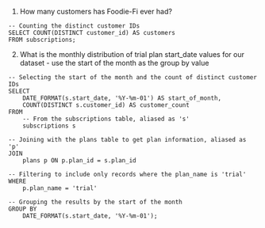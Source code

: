 1. How many customers has Foodie-Fi ever had?

```
-- Counting the distinct customer IDs
SELECT COUNT(DISTINCT customer_id) AS customers
FROM subscriptions;
```


2. What is the monthly distribution of trial plan start_date values for our dataset - use the start
of the month as the group by value
```
-- Selecting the start of the month and the count of distinct customer IDs
SELECT 
    DATE_FORMAT(s.start_date, '%Y-%m-01') AS start_of_month, 
    COUNT(DISTINCT s.customer_id) AS customer_count
FROM 
    -- From the subscriptions table, aliased as 's'
    subscriptions s
    
-- Joining with the plans table to get plan information, aliased as 'p'
JOIN 
    plans p ON p.plan_id = s.plan_id
    
-- Filtering to include only records where the plan_name is 'trial'
WHERE 
    p.plan_name = 'trial'
    
-- Grouping the results by the start of the month
GROUP BY 
    DATE_FORMAT(s.start_date, '%Y-%m-01');
```
